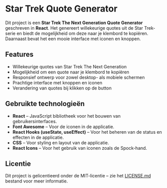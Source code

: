 # Star Trek Quote Generator

Dit project is een **Star Trek The Next Generation Quote Generator** geschreven in **React**. Het genereert willekeurige quotes uit de Star Trek-serie en biedt de mogelijkheid om deze naar je klembord te kopiëren. Daarnaast bevat het een mooie interface met iconen en knoppen.

## Features

- Willekeurige quotes van Star Trek The Next Generation
- Mogelijkheid om een quote naar je klembord te kopiëren
- Responsief ontwerp voor zowel desktop- als mobiele schermen
- Prachtige interface met knoppen en iconen
- Verandering van quotes bij klikken op de button

## Gebruikte technologieën

- **React** – JavaScript bibliotheek voor het bouwen van gebruikersinterfaces.
- **Font Awesome** – Voor de iconen in de applicatie.
- **React Hooks (useState, useEffect)** – Voor het beheren van de status en effecten in de applicatie.
- **CSS** – Voor styling en layout van de applicatie.
- **React Icons** – Voor het gebruik van iconen zoals de Spock-hand.

## Licentie

Dit project is gelicentieerd onder de MIT-licentie – zie het [LICENSE.md](LICENSE.md) bestand voor meer informatie.
